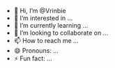 - 👋 Hi, I’m @Vrinbie
- 👀 I’m interested in ...
- 🌱 I’m currently learning ...
- 💞️ I’m looking to collaborate on ...
- 📫 How to reach me ...
- 😄 Pronouns: ...
- ⚡ Fun fact: ...

<!---
Vrinbie/Vrinbie is a ✨ special ✨ repository because its `README.md` (this file) appears on your GitHub profile.
You can click the Preview link to take a look at your changes.
--->
